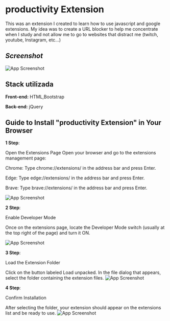 
# **productivity Extension** 

This was an extension I created to learn how to use javascript and google extensions. My idea was to create a URL blocker to help me concentrate when I study and not allow me to go to websites that distract me (twitch, youtube, Instagram, etc...)


## *Screenshot*

![App Screenshot](https://media.discordapp.net/attachments/1140243621942153227/1299372400328048660/app_screenchot.png?ex=671cf659&is=671ba4d9&hm=af0c7c612e859f8affb81b00ac2f36f1cbf5277b95e8cb649173f73ea7223700&=&format=webp&quality=lossless)


## **Stack utilizada**

**Front-end:** HTML,Bootstrap

**Back-end:** jQuery


## **Guide to Install "productivity Extension"  in Your Browser**

**1 Step**:

Open the Extensions Page
Open your browser and go to the extensions management page:

Chrome: Type chrome://extensions/ in the address bar and press Enter.

Edge: Type edge://extensions/ in the address bar and press Enter.

Brave: Type brave://extensions/ in the address bar and press Enter.

![App Screenshot](https://cdn.discordapp.com/attachments/499268967836418048/1299375778886057984/step1.png?ex=671cf97e&is=671ba7fe&hm=89b50f1d8ee74217d377fe22feb31160618be23c0810c2221fd44e75cc0531bd&)



**2 Step**:

Enable Developer Mode

Once on the extensions page, locate the Developer Mode switch (usually at the top right of the page) and turn it ON.

![App Screenshot](https://cdn.discordapp.com/attachments/499268967836418048/1299375779150434330/step2.png?ex=671cf97e&is=671ba7fe&hm=de4fec5737f29a43a571ff737f9a3bd24196a43dced7888ddca6d585b7ddc4ed&)

**3 Step**:

Load the Extension Folder

Click on the button labeled Load unpacked.
In the file dialog that appears, select the folder containing the extension files.
![App Screenshot]( https://cdn.discordapp.com/attachments/499268967836418048/1299375779393830995/step3.png?ex=671cf97f&is=671ba7ff&hm=d8ca3cb63b25009c3fb1164bd268aaa3b8c066fa5e9380211acd84c65151e865&)

 **4 Step**:

 Confirm Installation

After selecting the folder, your extension should appear on the extensions list and be ready to use.
![App Screenshot](https://cdn.discordapp.com/attachments/499268967836418048/1299375779670659152/step4.png?ex=671cf97f&is=671ba7ff&hm=95cb5732dc01f4cebba21a2a46040cb13d34f683d8d014b5511286bd376b37b2&)
